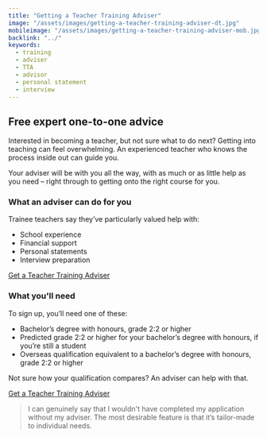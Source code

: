 ```yaml
---
title: "Getting a Teacher Training Adviser"
image: "/assets/images/getting-a-teacher-training-adviser-dt.jpg"
mobileimage: "/assets/images/getting-a-teacher-training-adviser-mob.jpg"
backlink: "../"
keywords:
  - training
  - adviser
  - TTA
  - advisor
  - personal statement
  - interview
---
```


## Free expert one-to-one advice

Interested in becoming a teacher, but not sure what to do next? Getting into teaching can feel overwhelming. An experienced teacher who knows the process inside out can guide you.

Your adviser will be with you all the way, with as much or as little help as you need – right through to getting onto the right course for you. 


### What an adviser can do for you

Trainee teachers say they’ve particularly valued help with: 

* School experience
* Financial support
* Personal statements
* Interview preparation

<p class="call-to-action__action">
  <a href="/tta-service">Get a Teacher Training <span>Adviser</span></a>
</p>

### What you'll need

To sign up, you’ll need one of these:

* Bachelor’s degree with honours, grade 2:2 or higher
* Predicted grade 2:2 or higher for your bachelor’s degree with honours, if you’re still a student
* Overseas qualification equivalent to a bachelor’s degree with honours, grade 2:2 or higher

Not sure how your qualification compares? An adviser can help with that.

<p class="call-to-action__action">
  <a href="/tta-service">Get a Teacher Training <span>Adviser</span></a>
</p>

> I can genuinely say that I wouldn't have completed my application without my adviser. The most desirable feature is that it’s tailor-made to individual needs.

